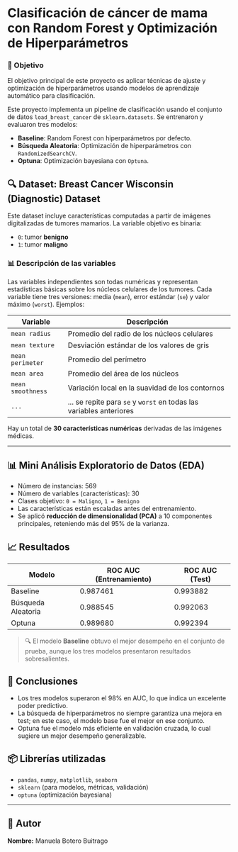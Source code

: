 # Clasificación de cáncer de mama con Random Forest y Optimización de Hiperparámetros
### 🧠 Objetivo

El objetivo principal de este proyecto es aplicar técnicas de ajuste y optimización de hiperparámetros usando modelos de aprendizaje automático para clasificación. 

Este proyecto implementa un pipeline de clasificación usando el conjunto de datos `load_breast_cancer` de `sklearn.datasets`. Se entrenaron y evaluaron tres modelos:

- **Baseline**: Random Forest con hiperparámetros por defecto.
- **Búsqueda Aleatoria**: Optimización de hiperparámetros con `RandomizedSearchCV`.
- **Optuna**: Optimización bayesiana con `Optuna`.

## 🔍 Dataset: Breast Cancer Wisconsin (Diagnostic) Dataset

Este dataset incluye características computadas a partir de imágenes digitalizadas de tumores mamarios. La variable objetivo es binaria:

- `0`: tumor **benigno**
- `1`: tumor **maligno**

### 📊 Descripción de las variables

Las variables independientes son todas numéricas y representan estadísticas básicas sobre los núcleos celulares de los tumores. Cada variable tiene tres versiones: media (`mean`), error estándar (`se`) y valor máximo (`worst`). Ejemplos:

| Variable | Descripción |
|----------|-------------|
| `mean radius` | Promedio del radio de los núcleos celulares |
| `mean texture` | Desviación estándar de los valores de gris |
| `mean perimeter` | Promedio del perímetro |
| `mean area` | Promedio del área de los núcleos |
| `mean smoothness` | Variación local en la suavidad de los contornos |
| `...` | ... se repite para `se` y `worst` en todas las variables anteriores |

Hay un total de **30 características numéricas** derivadas de las imágenes médicas.

---

## 📊 Mini Análisis Exploratorio de Datos (EDA)

- Número de instancias: 569
- Número de variables (características): 30
- Clases objetivo: `0 = Maligno`, `1 = Benigno`
- Las características están escaladas antes del entrenamiento.
- Se aplicó **reducción de dimensionalidad (PCA)** a 10 componentes principales, reteniendo más del 95% de la varianza.


## 📈 Resultados

| Modelo             | ROC AUC (Entrenamiento) | ROC AUC (Test) |
|--------------------|--------------------------|----------------|
| Baseline           | 0.987461                 | 0.993882       |
| Búsqueda Aleatoria | 0.988545                 | 0.992063       |
| Optuna             | 0.989680                 | 0.992394       |

> 🔍 El modelo **Baseline** obtuvo el mejor desempeño en el conjunto de prueba, aunque los tres modelos presentaron resultados sobresalientes.

## 📌 Conclusiones

- Los tres modelos superaron el 98% en AUC, lo que indica un excelente poder predictivo.
- La búsqueda de hiperparámetros no siempre garantiza una mejora en test; en este caso, el modelo base fue el mejor en ese conjunto.
- Optuna fue el modelo más eficiente en validación cruzada, lo cual sugiere un mejor desempeño generalizable.

## 📦 Librerías utilizadas

- `pandas`, `numpy`, `matplotlib`, `seaborn`
- `sklearn` (para modelos, métricas, validación)
- `optuna` (optimización bayesiana)

---
## 👤 Autor

**Nombre:** Manuela Botero Buitrago  
